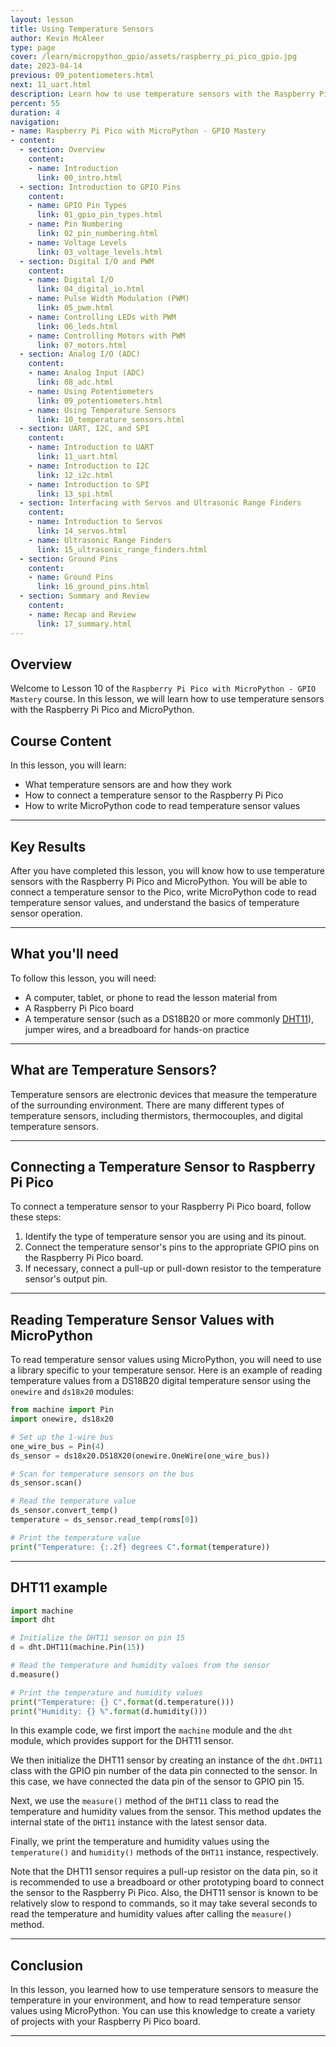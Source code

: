 ```yaml
---
layout: lesson
title: Using Temperature Sensors
author: Kevin McAleer
type: page
cover: /learn/micropython_gpio/assets/raspberry_pi_pico_gpio.jpg
date: 2023-04-14
previous: 09_potentiometers.html
next: 11_uart.html
description: Learn how to use temperature sensors with the Raspberry Pi Pico and MicroPython.
percent: 55
duration: 4
navigation:
- name: Raspberry Pi Pico with MicroPython - GPIO Mastery
- content:
  - section: Overview
    content:
    - name: Introduction
      link: 00_intro.html
  - section: Introduction to GPIO Pins
    content:
    - name: GPIO Pin Types
      link: 01_gpio_pin_types.html
    - name: Pin Numbering
      link: 02_pin_numbering.html
    - name: Voltage Levels
      link: 03_voltage_levels.html
  - section: Digital I/O and PWM
    content:
    - name: Digital I/O
      link: 04_digital_io.html
    - name: Pulse Width Modulation (PWM)
      link: 05_pwm.html
    - name: Controlling LEDs with PWM
      link: 06_leds.html
    - name: Controlling Motors with PWM
      link: 07_motors.html
  - section: Analog I/O (ADC)
    content:
    - name: Analog Input (ADC)
      link: 08_adc.html
    - name: Using Potentiometers
      link: 09_potentiometers.html
    - name: Using Temperature Sensors
      link: 10_temperature_sensors.html
  - section: UART, I2C, and SPI
    content:
    - name: Introduction to UART
      link: 11_uart.html
    - name: Introduction to I2C
      link: 12_i2c.html
    - name: Introduction to SPI
      link: 13_spi.html
  - section: Interfacing with Servos and Ultrasonic Range Finders
    content:
    - name: Introduction to Servos
      link: 14_servos.html
    - name: Ultrasonic Range Finders
      link: 15_ultrasonic_range_finders.html
  - section: Ground Pins
    content:
    - name: Ground Pins
      link: 16_ground_pins.html
  - section: Summary and Review
    content:
    - name: Recap and Review
      link: 17_summary.html
---
```



<!-- ![Cover photo of a temperature sensor connected to a Raspberry Pi Pico board](assets/raspberry_pi_pico_temperature_sensor.jpg){:class="cover"} -->

## Overview

Welcome to Lesson 10 of the `Raspberry Pi Pico with MicroPython - GPIO Mastery` course. In this lesson, we will learn how to use temperature sensors with the Raspberry Pi Pico and MicroPython.

## Course Content

In this lesson, you will learn:

* What temperature sensors are and how they work
* How to connect a temperature sensor to the Raspberry Pi Pico
* How to write MicroPython code to read temperature sensor values

---

## Key Results

After you have completed this lesson, you will know how to use temperature sensors with the Raspberry Pi Pico and MicroPython. You will be able to connect a temperature sensor to the Pico, write MicroPython code to read temperature sensor values, and understand the basics of temperature sensor operation.

---

## What you'll need

To follow this lesson, you will need:

* A computer, tablet, or phone to read the lesson material from
* A Raspberry Pi Pico board
* A temperature sensor (such as a DS18B20 or more commonly [DHT11](/resources/glossary#dht11)), jumper wires, and a breadboard for hands-on practice

---

## What are Temperature Sensors?

Temperature sensors are electronic devices that measure the temperature of the surrounding environment. There are many different types of temperature sensors, including thermistors, thermocouples, and digital temperature sensors.

---

## Connecting a Temperature Sensor to Raspberry Pi Pico

To connect a temperature sensor to your Raspberry Pi Pico board, follow these steps:

1. Identify the type of temperature sensor you are using and its pinout.
2. Connect the temperature sensor's pins to the appropriate GPIO pins on the Raspberry Pi Pico board.
3. If necessary, connect a pull-up or pull-down resistor to the temperature sensor's output pin.

---

## Reading Temperature Sensor Values with MicroPython

To read temperature sensor values using MicroPython, you will need to use a library specific to your temperature sensor. Here is an example of reading temperature values from a DS18B20 digital temperature sensor using the `onewire` and `ds18x20` modules:

```python
from machine import Pin
import onewire, ds18x20

# Set up the 1-wire bus
one_wire_bus = Pin(4)
ds_sensor = ds18x20.DS18X20(onewire.OneWire(one_wire_bus))

# Scan for temperature sensors on the bus
ds_sensor.scan()

# Read the temperature value
ds_sensor.convert_temp()
temperature = ds_sensor.read_temp(roms[0])

# Print the temperature value
print("Temperature: {:.2f} degrees C".format(temperature))
```

---

## DHT11 example

```python
import machine
import dht

# Initialize the DHT11 sensor on pin 15
d = dht.DHT11(machine.Pin(15))

# Read the temperature and humidity values from the sensor
d.measure()

# Print the temperature and humidity values
print("Temperature: {} C".format(d.temperature()))
print("Humidity: {} %".format(d.humidity()))
```

In this example code, we first import the `machine` module and the `dht` module, which provides support for the DHT11 sensor.

We then initialize the DHT11 sensor by creating an instance of the `dht.DHT11` class with the GPIO pin number of the data pin connected to the sensor. In this case, we have connected the data pin of the sensor to GPIO pin 15.

Next, we use the `measure()` method of the `DHT11` class to read the temperature and humidity values from the sensor. This method updates the internal state of the `DHT11` instance with the latest sensor data.

Finally, we print the temperature and humidity values using the `temperature()` and `humidity()` methods of the `DHT11` instance, respectively.

Note that the DHT11 sensor requires a pull-up resistor on the data pin, so it is recommended to use a breadboard or other prototyping board to connect the sensor to the Raspberry Pi Pico. Also, the DHT11 sensor is known to be relatively slow to respond to commands, so it may take several seconds to read the temperature and humidity values after calling the `measure()` method.

---

## Conclusion

In this lesson, you learned how to use temperature sensors to measure the temperature in your environment, and how to read temperature sensor values using MicroPython. You can use this knowledge to create a variety of projects with your Raspberry Pi Pico board.

---
